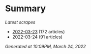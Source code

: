 # Summary
*Latest scrapes*
* [2022-03-23](https://github.com/nuuuwan/news_lk/blob/data/news_lk.2022-03-23.json) (172 articles)
* [2022-03-24](https://github.com/nuuuwan/news_lk/blob/data/news_lk.2022-03-24.json) (91 articles)

*Generated at 10:09PM, March 24, 2022*
